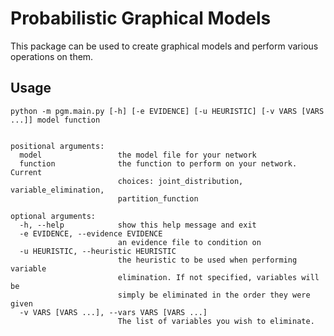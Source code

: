 Probabilistic Graphical Models
==============================

This package can be used to create graphical models and perform various operations on them.

Usage
-----

    python -m pgm.main.py [-h] [-e EVIDENCE] [-u HEURISTIC] [-v VARS [VARS ...]] model function


    positional arguments:
      model                 the model file for your network
      function              the function to perform on your network. Current
                            choices: joint_distribution, variable_elimination,
                            partition_function

    optional arguments:
      -h, --help            show this help message and exit
      -e EVIDENCE, --evidence EVIDENCE
                            an evidence file to condition on
      -u HEURISTIC, --heuristic HEURISTIC
                            the heuristic to be used when performing variable
                            elimination. If not specified, variables will be
                            simply be eliminated in the order they were given
      -v VARS [VARS ...], --vars VARS [VARS ...]
                            The list of variables you wish to eliminate.
